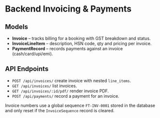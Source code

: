 # Backend Invoicing & Payments

## Models
- **Invoice** – tracks billing for a booking with GST breakdown and status.
- **InvoiceLineItem** – description, HSN code, qty and pricing per invoice.
- **PaymentRecord** – records payments against an invoice (cash/card/upi/emi).

## API Endpoints
- `POST /api/invoices/` create invoice with nested `line_items`.
- `GET /api/invoices/` list invoices.
- `GET /api/invoices/:id/pdf/` render invoice PDF.
- `POST /api/payments/` record a payment for an invoice.

Invoice numbers use a global sequence `FT-INV-0001` stored in the database and only reset if the `InvoiceSequence` record is cleared.
